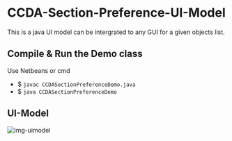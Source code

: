 # CCDA-Section-Preference-UI-Model
    
This is a java UI model can be intergrated to any GUI for a given objects list. 

## Compile & Run the Demo class

Use Netbeans or cmd

  - $ `javac CCDASectionPreferenceDemo.java`
  - $ `java CCDASectionPreferenceDemo`

## UI-Model

![img-uimodel](https://user-images.githubusercontent.com/34955038/62441961-d7bb2900-b773-11e9-8f5b-a340581e2572.PNG)
 
